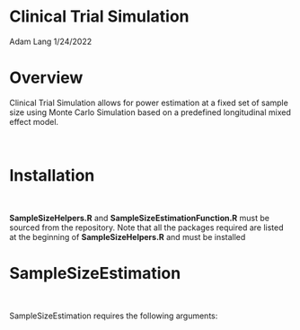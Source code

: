 Clinical Trial Simulation
================
Adam Lang
1/24/2022

Overview
========

Clinical Trial Simulation allows for power estimation at a fixed set of
sample size using Monte Carlo Simulation based on a predefined
longitudinal mixed effect model.

<br>

Installation
============

<br>

**SampleSizeHelpers.R** and **SampleSizeEstimationFunction.R** must be
sourced from the repository. Note that all the packages required are
listed at the beginning of **SampleSizeHelpers.R** and must be installed

SampleSizeEstimation
====================

<br>

SampleSizeEstimation requires the following arguments:
